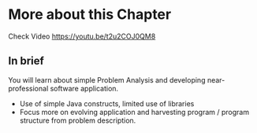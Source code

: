 # More about this Chapter
Check Video  https://youtu.be/t2u2COJ0QM8

## In brief
You will learn about simple Problem Analysis and developing near-professional software application.
- Use of simple Java constructs, limited use of libraries
- Focus more on evolving application and harvesting program / program structure from problem description.
